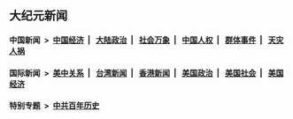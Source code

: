 ## 大纪元新闻

#### 中国新闻 &nbsp;>&nbsp; [中国经济](indexes/ncid283/README.md?07151645) &nbsp;| &nbsp; [大陆政治](indexes/ncid277/README.md?07151645) &nbsp;| &nbsp; [社会万象](indexes/ncid282/README.md?07151645) &nbsp;| &nbsp; [中国人权](indexes/ncid278/README.md?07151645) &nbsp;| &nbsp; [群体事件](indexes/ncid279/README.md?07151645) &nbsp;| &nbsp; [天灾人祸](indexes/ncid280/README.md?07151645)

#### 国际新闻 &nbsp;>&nbsp; [美中关系](indexes/nf1412576/README.md?07151645) &nbsp;| &nbsp; [台湾新闻](indexes/ncid1349361/README.md?07151645) &nbsp;| &nbsp; [香港新闻](indexes/ncid1349362/README.md?07151645) &nbsp;| &nbsp; [美国政治](indexes/ncid1078159/README.md?07151645) &nbsp;| &nbsp; [美国社会](indexes/ncid1078160/README.md?07151645) &nbsp;| &nbsp; [美国经济](indexes/ncid1078158/README.md?07151645)

#### 特别专题 &nbsp;>&nbsp; [中共百年历史](https://github.com/easy2view/epoch-special/blob/master/README.md?07151645)  
